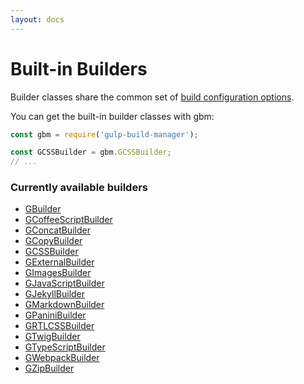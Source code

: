```yaml
---
layout: docs
---
```


# Built-in Builders
Builder classes share the common set of [build configuration options]({{site.baseurl}}/builders/using-builders#buildConfigurationOptions).

You can get the built-in builder classes with gbm:
```javascript
const gbm = require('gulp-build-manager');

const GCSSBuilder = gbm.GCSSBuilder;
// ...
```

### Currently available builders
  - [GBuilder]({{site.baseurl}}/builders/built-in/GBuilder)
  - [GCoffeeScriptBuilder]({{site.baseurl}}/builders/built-in/GCoffeeScriptBuilder)
  - [GConcatBuilder]({{site.baseurl}}/builders/built-in/GConcatBuilder)
  - [GCopyBuilder]({{site.baseurl}}/builders/built-in/GCopyBuilder)
  - [GCSSBuilder]({{site.baseurl}}/builders/built-in/GCSSBuilder)
  - [GExternalBuilder]({{site.baseurl}}/builders/built-in/GExternalBuilder)
  - [GImagesBuilder]({{site.baseurl}}/builders/built-in/GImagesBuilder)
  - [GJavaScriptBuilder]({{site.baseurl}}/builders/built-in/GJavaScriptBuilder)
  - [GJekyllBuilder]({{site.baseurl}}/builders/built-in/GJekyllBuilder)
  - [GMarkdownBuilder]({{site.baseurl}}/builders/built-in/GMarkdownBuilder)
  - [GPaniniBuilder]({{site.baseurl}}/builders/built-in/GPaniniBuilder)
  - [GRTLCSSBuilder]({{site.baseurl}}/builders/built-in/GRTLCSSBuilder)
  - [GTwigBuilder]({{site.baseurl}}/builders/built-in/GTwigBuilder)
  - [GTypeScriptBuilder]({{site.baseurl}}/builders/built-in/GTypeScriptBuilder)
  - [GWebpackBuilder]({{site.baseurl}}/builders/built-in/GWebpackBuilder)
  - [GZipBuilder]({{site.baseurl}}/builders/built-in/GZipBuilder)
